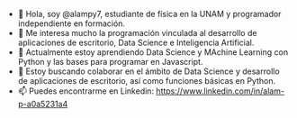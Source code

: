 - 👋 Hola, soy @alampy7, estudiante de física  en la UNAM y programador independiente en formación.
- 👀 Me interesa mucho la programación vinculada al desarrollo de aplicaciones de escritorio, Data Science e Inteligencia Artificial.
- 🌱 Actualmente estoy aprendiendo Data Science y MAchine Learning con Python y las bases para programar en Javascript.
- 💞️ Estoy buscando colaborar en el ámbito de Data Science y desarrollo de aplicaciones de escritorio, así como funciones básicas en Python.
- 📫 Puedes encontrarme en Linkedin: https://www.linkedin.com/in/alam-p-a0a5231a4

<!---
alampy7/alampy7 is a ✨ special ✨ repository because its `README.md` (this file) appears on your GitHub profile.
You can click the Preview link to take a look at your changes.
--->
